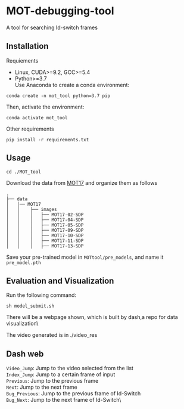 # MOT-debugging-tool
A tool for searching Id-switch frames

## Installation
Requiements
* Linux, CUDA>=9.2, GCC>=5.4
* Python>=3.7\
Use Anaconda to create a conda environment:
```
conda create -n mot_tool python=3.7 pip
```
Then, activate the environment:
```
conda activate mot_tool
```
Other requirements
```
pip install -r requirements.txt
```
## Usage
```
cd ./MOT_tool
```
Download the data from [MOT17](https://motchallenge.net/) and organize them as follows
```
.
├── data
│   │── MOT17
│   │    ├── images
│   │    │   ├── MOT17-02-SDP
│   │    │   ├── MOT17-04-SDP
│   │    │   ├── MOT17-05-SDP
│   │    │   ├── MOT17-09-SDP
│   │    │   ├── MOT17-10-SDP
│   │    │   ├── MOT17-11-SDP
│   │    │   ├── MOT17-13-SDP
```
Save your pre-trained model in `MOTtool/pre_models`, and name it `pre_model.pth`

## Evaluation and Visualization
Run the following command:
```
sh model_submit.sh
```
There will be a webpage shown, which is built by dash,a repo for data visualization\

The video generated is in ./video_res

## Dash web
`Video_Jump`: Jump to the video selected from the list\
`Index_Jump`: Jump to a certain frame of input\
`Previous`: Jump to the previous frame\
`Next`: Jump to the next frame\
`Bug_Previous`: Jump to the previous frame of Id-Switch\
`Bug_Next`: Jump to the next frame of Id-Switch\
